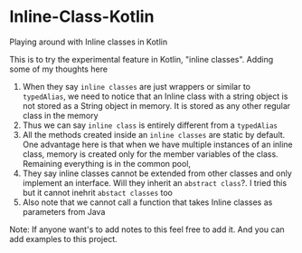 # Inline-Class-Kotlin
Playing around with Inline classes in Kotlin

This is to try the experimental feature in Kotlin, "inline classes". Adding some of my thoughts here

1. When they say `inline classes` are just wrappers or similar to `typedAlias`, we need to notice that an Inline class with a string object is not stored as a String object in memory. It is stored as any other regular class in the memory
2. Thus we can say `inline class` is entirely different from a `typedAlias` 
3. All the methods created inside an `inline classes` are static by default. One advantage here is that when we have multiple instances of an inline class, memory is created only for the member variables of the class. Remaining everything is in the common pool,
4. They say inline classes cannot be extended from other classes and only implement an interface. Will they inherit an `abstract class`?. I tried this but it cannot inehrit `abstact classes` too
5. Also note that we cannot call a function that takes Inline classes as parameters from Java

Note: If anyone want's to add notes to this feel free to add it. And you can add examples to this project.
